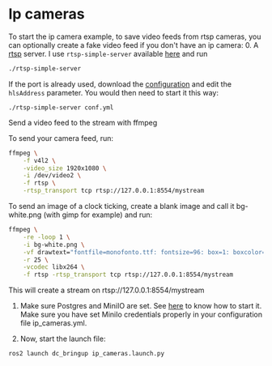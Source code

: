 # Ip cameras
To start the ip camera example, to save video feeds from rtsp cameras, you can optionally create a fake video feed if you don't have an ip camera:
0. A [rtsp](https://www.wikiwand.com/en/Real_Time_Streaming_Protocol) server. I use `rtsp-simple-server` available [here](https://github.com/aler9/rtsp-simple-server) and run
```bash
./rtsp-simple-server
```

If the port is already used, download the [configuration](https://github.com/aler9/rtsp-simple-server/blob/main/rtsp-simple-server.yml) and edit the `hlsAddress` parameter. You would then need to start it this way:
```
./rtsp-simple-server conf.yml
```

Send a video feed to the stream with ffmpeg

To send your camera feed, run:
```bash
ffmpeg \
    -f v4l2 \
    -video_size 1920x1080 \
    -i /dev/video2 \
    -f rtsp \
    -rtsp_transport tcp rtsp://127.0.0.1:8554/mystream
```

To send an image of a clock ticking, create a blank image and call it bg-white.png (with gimp for example) and run:
```bash
ffmpeg \
    -re -loop 1 \
    -i bg-white.png \
    -vf drawtext="fontfile=monofonto.ttf: fontsize=96: box=1: boxcolor=black@0.75: boxborderw=5: fontcolor=white: x=(w-text_w)/2: y=((h-text_h)/2)+((h-text_h)/4): text='%{gmtime\:%H\\\\\:%M\\\\\:%S}'" \
    -r 25 \
    -vcodec libx264 \
    -f rtsp -rtsp_transport tcp rtsp://127.0.0.1:8554/mystream
```

This will create a stream on rtsp://127.0.0.1:8554/mystream

1. Make sure Postgres and MiniIO are set. See [here](./common.md) to know how to start it. Make sure you have set MiniIo credentials properly in your configuration file ip_cameras.yml.

2. Now, start the launch file:
```bash
ros2 launch dc_bringup ip_cameras.launch.py
```


